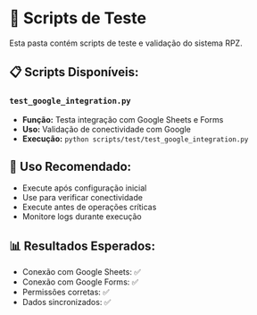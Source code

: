 # 🧪 Scripts de Teste

Esta pasta contém scripts de teste e validação do sistema RPZ.

## 📋 **Scripts Disponíveis:**

### `test_google_integration.py`
- **Função:** Testa integração com Google Sheets e Forms
- **Uso:** Validação de conectividade com Google
- **Execução:** `python scripts/test/test_google_integration.py`

## 🎯 **Uso Recomendado:**
- Execute após configuração inicial
- Use para verificar conectividade
- Execute antes de operações críticas
- Monitore logs durante execução

## 📊 **Resultados Esperados:**
- Conexão com Google Sheets: ✅
- Conexão com Google Forms: ✅
- Permissões corretas: ✅
- Dados sincronizados: ✅ 